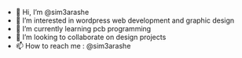 - 👋 Hi, I’m @sim3arashe
- 👀 I’m interested in wordpress web development and graphic design
- 🌱 I’m currently learning pcb programming
- 💞️ I’m looking to collaborate on design projects
- 📫 How to reach me : @sim3arashe

<!---
sim3arashe/sim3arashe is a ✨ special ✨ repository because its `README.md` (this file) appears on your GitHub profile.
You can click the Preview link to take a look at your changes.
--->
